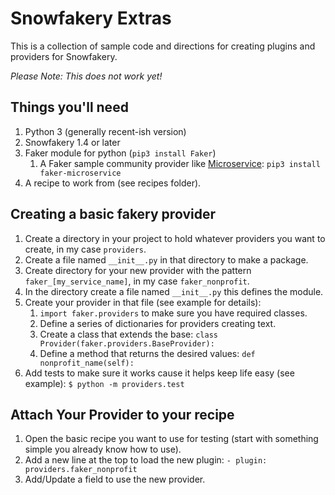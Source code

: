 # Snowfakery Extras

This is a collection of sample code and directions for creating plugins and providers for Snowfakery.

_Please Note: This does not work yet!_

## Things you'll need

1. Python 3 (generally recent-ish version)
2. Snowfakery 1.4 or later
3. Faker module for python (`pip3 install Faker`)
    1. A Faker sample community provider like [Microservice](https://github.com/craiga/faker-microservice): `pip3 install faker-microservice`
4. A recipe to work from (see recipes folder).

## Creating a basic fakery provider

1. Create a directory in your project to hold whatever providers you want to create, in my case `providers`.
2. Create a file named `__init__.py` in that directory to make a package.
3. Create directory for your new provider with the pattern `faker_[my_service_name]`, in my case `faker_nonprofit`.
4. In the directory create a file named `__init__.py` this defines the module.
5. Create your provider in that file (see example for details):
    1. `import faker.providers` to make sure you have required classes.
    2. Define a series of dictionaries for providers creating text.
    3. Create a class that extends the base: `class Provider(faker.providers.BaseProvider):`
    4. Define a method that returns the desired values: `def nonprofit_name(self):`
6. Add tests to make sure it works cause it helps keep life easy (see example): `$ python -m providers.test`

## Attach Your Provider to your recipe

1. Open the basic recipe you want to use for testing (start with something simple you already know how to use).
2. Add a new line at the top to load the new plugin: `- plugin: providers.faker_nonprofit`
3. Add/Update a field to use the new provider.
